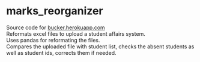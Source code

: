 # marks_reorganizer
Source code for <a href="https://bucker.herokuapp.com">bucker.herokuapp.com</a>   
Reformats excel files to upload a student affairs system.  
Uses pandas for reformating the files.  
Compares the uploaded file with student list, checks the absent students as well as student ids, corrects them if needed.  
